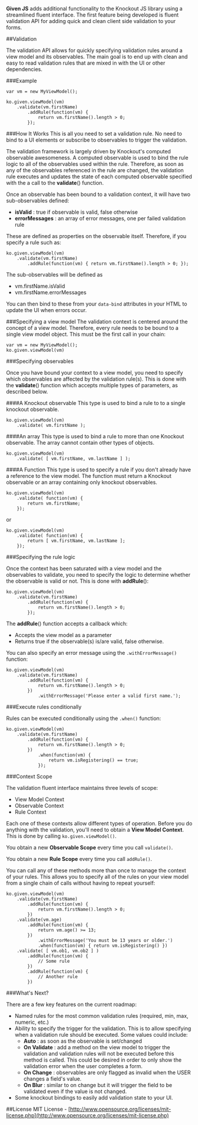 **Given JS** adds additional functionality to the Knockout JS library using a streamlined fluent interface.  The first feature being developed is fluent validation API for adding quick and clean client side validation to your forms.  

##Validation

The validation API allows for quickly specifying validation rules around a view model and its observables.  The main goal is to end up with clean and easy to read validation rules that are mixed in with the UI or other dependencies.

###Example


	var vm = new MyViewModel();
	            
	ko.given.viewModel(vm)
	    .validate(vm.firstName)
		    .addRule(function(vm) {
		        return vm.firstName().length > 0;
		    });

###How It Works
This is all you need to set a validation rule.  No need to bind to a UI elements or subscribe to observables to trigger the validation.  

The validation framework is largely driven by Knockout's computed observable awesomeness.  A computed observable is used to bind the rule logic to all of the observables used within the rule.  Therefore, as soon as any of the observables referenced in the rule are changed, the validation rule executes and updates the state of each computed observable specified with the a call to the **validate**() function.

Once an observable has been bound to a validation context, it will have two sub-observables defined:

- **isValid** : true if observable is valid, false otherwise
- **errorMessages** : an array of error messages, one per failed validation rule

These are defined as properties on the observable itself.  Therefore, if you specify a rule such as:

	ko.given.viewModel(vm)
	    .validate(vm.firstName)
	    	.addRule(function(vm) { return vm.firstName().length > 0; });

The sub-observables will be defined as

- vm.firstName.isValid
- vm.firstName.errorMessages

You can then bind to these from your `data-bind` attributes in your HTML to update the UI when errors occur.


###Specifying a view model
The validation context is centered around the concept of a view model.  Therefore, every rule needs to be bound to a single view model object.  This must be the first call in your chain:

	var vm = new MyViewModel();
	ko.given.viewModel(vm)


###Specifying observables

Once you have bound your context to a view model, you need to specify which observables are affected by the validation rule(s).  This is done with the **validate**() function which accepts multiple types of parameters, as described below.

####A Knockout observable
This type is used to bind a rule to to a single knockout observable.

	ko.given.viewModel(vm)	
		.validate( vm.firstName );

####An array
This type is used to bind a rule to more than one Knockout observable.  The array cannot contain other types of objects.

	ko.given.viewModel(vm)	
		.validate( [ vm.firstName, vm.lastName ] );

####A Function
This type is used to specify a rule if you don't already have a reference to the view model.  The function must return a Knockout observable or an array containing only knockout observables.

	ko.given.viewModel(vm)	
		.validate( function(vm) {
			return vm.firstName;
		});

or

	ko.given.viewModel(vm)	
		.validate( function(vm) {
			return [ vm.firstName, vm.lastName ];
		});

###Specifying the rule logic

Once the context has been saturated with a view model and the observables to validate, you need to specify the logic to determine whether the observable is valid or not.  This is done with **addRule**():

	ko.given.viewModel(vm)
	    .validate(vm.firstName)
		    .addRule(function(vm) {
		        return vm.firstName().length > 0;
		    });
		    
The **addRule**() function accepts a callback which:

- Accepts the view model as a parameter
- Returns true if the observable(s) is/are valid, false otherwise.

You can also specify an error message using the `.withErrorMessage()` function:

	ko.given.viewModel(vm)
	    .validate(vm.firstName)
		    .addRule(function(vm) {
		        return vm.firstName().length > 0;
		    })
		    	.withErrorMessage('Please enter a valid first name.');

###Execute rules conditionally

Rules can be executed conditionally using the `.when()` function:

	ko.given.viewModel(vm)
	    .validate(vm.firstName)
		    .addRule(function(vm) {
		        return vm.firstName().length > 0;
		    })
		    	.when(function(vm) {
		    		return vm.isRegistering() == true;
		    	});


###Context Scope

The validation fluent interface maintains three levels of scope:

- View Model Context
- Observable Context
- Rule Context

Each one of these contexts allow different types of operation.  Before you do anything with the validation, you'll need to obtain a **View Model Context**.  This is done by calling `ko.given.viewModel()`.

You obtain a new **Observable Scope** every time you call `validate()`.

You obtain a new **Rule Scope** every time you call `addRule()`.

You can call any of these methods more than once to manage the context of your rules.  This allows you to specify all of the rules on your view model from a single chain of calls without having to repeat yourself:

	ko.given.viewModel(vm)
	    .validate(vm.firstName)
		    .addRule(function(vm) {
		        return vm.firstName().length > 0;
		    })
		.validate(vm.age)
		    .addRule(function(vm) {
		        return vm.age() >= 13;
		    })
			    .withErrorMessage('You must be 13 years or older.')
			    .when(function(vm) { return vm.isRegistering() })
		.validate( [ vm.ob1, vm.ob2 ] )
			.addRule(function(vm) {
				// Some rule
			})
			.addRule(function(vm) {
				// Another rule
			})

###What's Next?

There are a few key features on the current roadmap:

- Named rules for the most common validation rules (required, min, max, numeric, etc.)
- Ability to specify the trigger for the validation.  This is to allow specifying when a validation rule should be executed.  Some values could include:
	- **Auto** : as soon as the observable is set/changed
	- **On Validate** : add a method on the view model to trigger the validation and validation rules will not be executed before this method is called.  This could be desired in order to only show the validation error when the user completes a form.
	- **On Change** : observables are only flagged as invalid when the USER changes a field's value.
	- **On Blur** : similar to on change but it will trigger the field to be validated even if the value is not changed.
- Some knockout bindings to easily add validation state to your UI.

##License
MIT License - [http://www.opensource.org/licenses/mit-license.php](http://www.opensource.org/licenses/mit-license.php)
